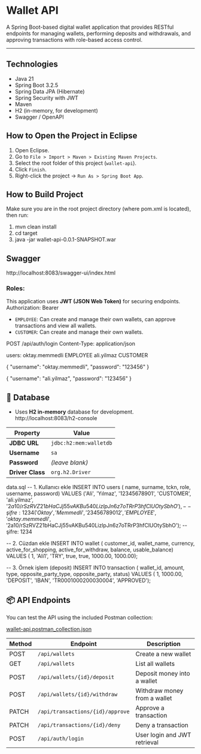 # Wallet API

A Spring Boot-based digital wallet application that provides RESTful endpoints for managing wallets, performing deposits and withdrawals, and approving transactions with role-based access control.

---

## Technologies

- Java 21
- Spring Boot 3.2.5
- Spring Data JPA (Hibernate)
- Spring Security with JWT
- Maven
- H2 (in-memory, for development)
- Swagger / OpenAPI


## How to Open the Project in Eclipse

1. Open Eclipse.
2. Go to `File > Import > Maven > Existing Maven Projects`.
3. Select the root folder of this project (`wallet-api`).
4. Click `Finish`.
5. Right-click the project → `Run As > Spring Boot App`.


## How to Build Project
Make sure you are in the root project directory (where pom.xml is located), then run:

1. mvn clean install
2. cd target
3. java -jar wallet-api-0.0.1-SNAPSHOT.war


## Swagger

http://localhost:8083/swagger-ui/index.html

### Roles:
This application uses **JWT (JSON Web Token)** for securing endpoints.
Authorization: Bearer <token>

- `EMPLOYEE`: Can create and manage their own wallets, can approve transactions and view all wallets.
- `CUSTOMER`: Can create and manage their own wallets.

POST /api/auth/login
Content-Type: application/json

users:
oktay.memmedli EMPLOYEE
ali.yilmaz CUSTOMER

{
  "username": "oktay.memmedli",
  "password": "123456"
}

{
  "username": "ali.yilmaz",
  "password": "123456"
}

## 💾 Database

- Uses **H2 in-memory** database for development.
http://localhost:8083/h2-console

| Property         | Value                        |
|------------------|------------------------------|
| **JDBC URL**     | `jdbc:h2:mem:walletdb`       |
| **Username**     | `sa`                         |
| **Password**     | *(leave blank)*              |
| **Driver Class** | `org.h2.Driver`              |


data.sql
-- 1. Kullanıcı ekle
INSERT INTO users ( name, surname, tckn, role, username, password)
VALUES 
('Ali', 'Yılmaz', '12345678901', 'CUSTOMER', 'ali.yilmaz', '$2a$10$/rSzRVZ21bHaCJj55vAKBu540LizlpJn6z7oTRrP3hfClUOtySbhO'), -- şifre: 1234
( 'Oktay', 'Memmedli', '23456789012', 'EMPLOYEE', 'oktay.memmedli', '$2a$10$/rSzRVZ21bHaCJj55vAKBu540LizlpJn6z7oTRrP3hfClUOtySbhO'); -- şifre: 1234

-- 2. Cüzdan ekle
INSERT INTO wallet ( customer_id, wallet_name, currency, active_for_shopping, active_for_withdraw, balance, usable_balance)
VALUES 
( 1, 'Ali1', 'TRY', true, true, 1000.00, 1000.00);

-- 3. Örnek işlem (deposit)
INSERT INTO transaction ( wallet_id, amount, type, opposite_party_type, opposite_party, status)
VALUES
( 1, 1000.00, 'DEPOSIT', 'IBAN', 'TR0001000200030004', 'APPROVED');


## 📦 API Endpoints

You can test the API using the included Postman collection:

[wallet-api.postman_collection.json](./wallet-api.postman_collection.json)

| Method | Endpoint                             | Description                    |
|--------|--------------------------------------|--------------------------------|
| POST   | `/api/wallets`                       | Create a new wallet            | 
| GET    | `/api/wallets`                       | List all wallets               | 
| POST   | `/api/wallets/{id}/deposit`          | Deposit money into a wallet    |
| POST   | `/api/wallets/{id}/withdraw`         | Withdraw money from a wallet   | 
| PATCH  | `/api/transactions/{id}/approve`     | Approve a transaction          |
| PATCH  | `/api/transactions/{id}/deny`        | Deny a transaction             |
| POST   | `/api/auth/login`                    | User login and JWT retrieval   | 
